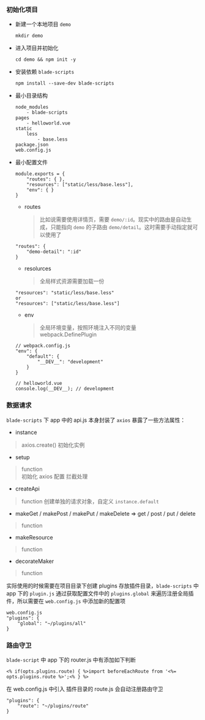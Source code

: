 ### 初始化项目
- 新建一个本地项目 `demo`
    ```
    mkdir demo
    ```

- 进入项目并初始化
    ```
    cd demo && npm init -y
    ```

- 安装依赖 `blade-scripts`
    ```
    npm install --save-dev blade-scripts
    ```

- 最小目录结构
    ```
    node_modules
        - blade-scripts
    pages
        - helloworld.vue
    static
        less
            - base.less
    package.json
    web.config.js
    ```

- 最小配置文件
    ```
    module.exports = {
        "routes": { },
        "resources": ["static/less/base.less"],
        "env": { }
    }
    ```

    - routes  
      > 比如说需要使用详情页，需要 `demo/:id`。现实中的路由是自动生成，只能指向 `demo` 的子路由 `demo/detail`。这时需要手动指定就可以使用了
    ```
    "routes": {
        "demo-detail": ":id"
    }
    ```

    - resolurces  
      > 全局样式资源需要加载一份
    ```
    "resources": "static/less/base.less"
    or
    "resources": ["static/less/base.less"]
    ```

    - env  
      > 全局环境变量，按照环境注入不同的变量  
      > webpack.DefinePlugin  

    ```
    // webpack.config.js
    "env": {
        "default": {
            "__DEV__": "development"
        }
    }

    // helloworld.vue
    console.log(__DEV__); // development
    ```

### 数据请求
`blade-scripts` 下 app 中的 api.js 本身封装了 `axios` 暴露了一些方法属性：  
- instance
 > axios.create() 初始化实例

- setup
 > function  
 > 初始化 axios 配置 拦截处理

- createApi
 > function
 > 创建单独的请求对象，自定义 `instance.default`  

- makeGet / makePost / makePut / makeDelete => get / post / put / delete
 > function 

- makeResource
 > function 

- decorateMaker
 > function

实际使用的时候需要在项目目录下创建 plugins 存放插件目录，`blade-scripts` 中 app 下的 `plugin.js` 通过获取配置文件中的 `plugins.global` 来遍历注册全局插件，所以需要在 `web.config.js` 中添加新的配置项

```
web.config.js
"plugins": {
    "global": "~/plugins/all"
}
```

### 路由守卫
`blade-script` 中 app 下的 router.js 中有添加如下判断  
```
<% if(opts.plugins.route) { %>import beforeEachRoute from '<%= opts.plugins.route %>';<% } %>
```
在 web.config.js 中引入 插件目录的 route.js 会自动注册路由守卫  
```
"plugins": {
    "route": "~/plugins/route"
}
```
